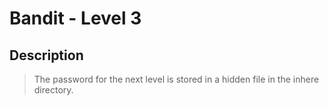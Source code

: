 # Bandit - Level 3

## Description
>The password for the next level is stored in a hidden file in the inhere directory.
